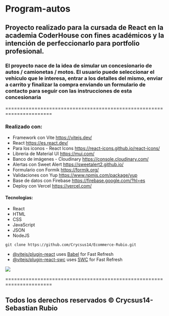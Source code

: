 # Program-autos

## Proyecto realizado para la cursada de React en la academia CoderHouse con fines académicos y la intención de perfeccionarlo para portfolio profesional.

### El proyecto nace de la idea de simular un concesionario de autos / camionetas / motos. El usuario puede seleccionar el vehículo que le interesa, entrar a los detalles del mismo, enviar a carrito y finalizar la compra enviando un formulario de contacto para seguir con las instrucciones de esta concesionaria

======================================================================

### Realizado con:

- Framework con Vite https://vitejs.dev/
- React https://es.react.dev/
- Para los iconos - React Icons https://react-icons.github.io/react-icons/
- Libreria de Material UI https://mui.com/
- Banco de imágenes - Cloudinary https://console.cloudinary.com/
- Alertas con Sweet Alert https://sweetalert2.github.io/
- Formulario con Formik https://formik.org/
- Validaciones con Yup https://www.npmjs.com/package/yup
- Base de datos con Firebase https://firebase.google.com/?hl=es
- Deploy con Vercel https://vercel.com/

#### Tecnologias:

- React
- HTML
- CSS
- JavaScript
- JSON
- NodeJS


```
git clone https://github.com/Crycsus14/Ecommerce-Rubio.git
```

- [@vitejs/plugin-react](https://github.com/vitejs/vite-plugin-react/blob/main/packages/plugin-react/README.md) uses [Babel](https://babeljs.io/) for Fast Refresh
- [@vitejs/plugin-react-swc](https://github.com/vitejs/vite-plugin-react-swc) uses [SWC](https://swc.rs/) for Fast Refresh

![](./src/assets/venta-de-coches.ico)

======================================================================

## Todos los derechos reservados © Crycsus14-Sebastian Rubio
